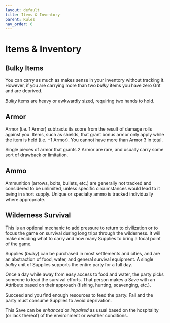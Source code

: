 ```yaml
---
layout: default
title: Items & Inventory
parent: Rules
nav_order: 6
---
```


# Items & Inventory

## Bulky Items

You can carry as much as makes sense in your inventory without tracking it. However, if you are carrying more than two *bulky* items you have zero Grit and are deprived.

*Bulky* items are heavy or awkwardly sized, requiring two hands to hold.

## Armor

Armor (i.e. 1 Armor) subtracts its score from the result of damage rolls against you. Items, such as shields, that grant bonus armor only apply while the item is held (i.e. +1 Armor).
You cannot have more than Armor 3 in total.

Single pieces of armor that grants 2 Armor are rare, and usually carry some sort of drawback or limitation.

## Ammo

Ammunition (arrows, bolts, bullets, etc.) are generally not tracked and considered to be unlimited, unless specific circumstances would lead to it being in short supply.
Unique or specialty ammo is tracked individually where appropriate.

## Wilderness Survival

This is an optional mechanic to add pressure to return to civilization or to focus the game on survival during long trips through the wilderness. It will make deciding what to carry and how many Supplies to bring a focal point of the game. 

Supplies (*bulky*) can be purchased in most settlements and cities, and are an abstraction of food, water, and general survival equipment. A single *bulky* unit of Supplies supports the entire party for a full day.

Once a day while away from easy access to food and water, the party picks someone to lead the survival efforts. That person makes a Save with an Attribute based on their approach (fishing, hunting, scavenging, etc.).

Succeed and you find enough resources to feed the party. Fail and the party must consume Supplies to avoid deprivation.

This Save can be *enhanced* or *impaired* as usual based on the hospitality (or lack thereof) of the environment or weather conditions.